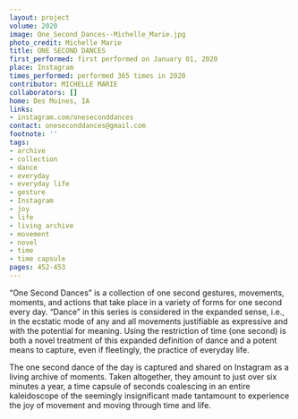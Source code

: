 ```yaml
---
layout: project
volume: 2020
image: One_Second_Dances--Michelle_Marie.jpg
photo_credit: Michelle Marie
title: ONE SECOND DANCES
first_performed: first performed on January 01, 2020
place: Instagram
times_performed: performed 365 times in 2020
contributor: MICHELLE MARIE
collaborators: []
home: Des Moines, IA
links:
- instagram.com/oneseconddances
contact: oneseconddances@gmail.com
footnote: ''
tags:
- archive
- collection
- dance
- everyday
- everyday life
- gesture
- Instagram
- joy
- life
- living archive
- movement
- novel
- time
- time capsule
pages: 452-453
---
```


“One Second Dances” is a collection of one second gestures, movements, moments, and actions that take place in a variety of forms for one second every day. “Dance” in this series is considered in the expanded sense, i.e., in the ecstatic mode of any and all movements justifiable as expressive and with the potential for meaning. Using the restriction of time (one second) is both a novel treatment of this expanded definition of dance and a potent means to capture, even if fleetingly, the practice of everyday life. 

The one second dance of the day is captured and shared on Instagram as a living archive of moments. Taken altogether, they amount to just over six minutes a year, a time capsule of seconds coalescing in an entire kaleidoscope of the seemingly insignificant made tantamount to experience the joy of movement and moving through time and life.